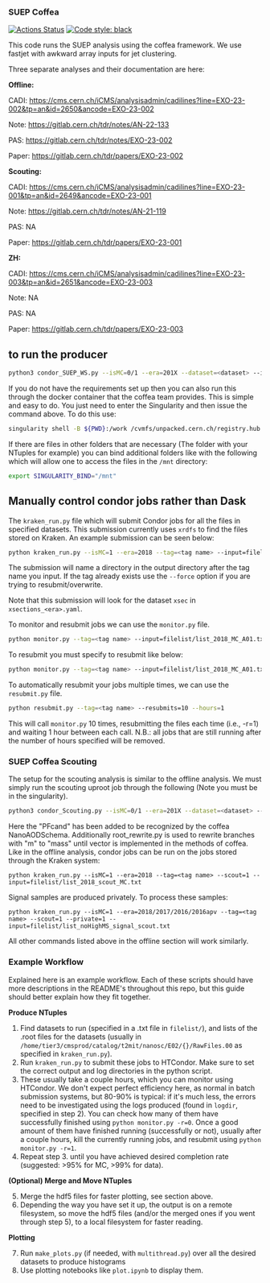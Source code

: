 ### SUEP Coffea

[![Actions Status](https://github.com/chrispap95/hcaloms/workflows/CI/badge.svg)](https://github.com/SUEPPhysics/SUEPCoffea_dask/actions)
[![Code style: black](https://img.shields.io/badge/code%20style-black-000000.svg)](https://github.com/psf/black)

This code runs the SUEP analysis using the coffea framework. We use fastjet with awkward array inputs for jet clustering.

Three separate analyses and their documentation are here:

**Offline:**

CADI: https://cms.cern.ch/iCMS/analysisadmin/cadilines?line=EXO-23-002&tp=an&id=2650&ancode=EXO-23-002

Note: https://gitlab.cern.ch/tdr/notes/AN-22-133

PAS: https://gitlab.cern.ch/tdr/notes/EXO-23-002

Paper: https://gitlab.cern.ch/tdr/papers/EXO-23-002

**Scouting:**

CADI: https://cms.cern.ch/iCMS/analysisadmin/cadilines?line=EXO-23-001&tp=an&id=2649&ancode=EXO-23-001

Note: https://gitlab.cern.ch/tdr/notes/AN-21-119

PAS: NA

Paper: https://gitlab.cern.ch/tdr/papers/EXO-23-001

**ZH:**

CADI: https://cms.cern.ch/iCMS/analysisadmin/cadilines?line=EXO-23-003&tp=an&id=2651&ancode=EXO-23-003

Note: NA

PAS: NA

Paper: https://gitlab.cern.ch/tdr/papers/EXO-23-003

## to run the producer

```bash
python3 condor_SUEP_WS.py --isMC=0/1 --era=201X --dataset=<dataset> --infile=XXX.root
```

If you do not have the requirements set up then you can also run this through the docker container that the coffea team provides. This is simple and easy to do. You just need to enter the Singularity and then issue the command above. To do this use:

```bash
singularity shell -B ${PWD}:/work /cvmfs/unpacked.cern.ch/registry.hub.docker.com/coffeateam/coffea-dask:latest
```

If there are files in other folders that are necessary (The folder with your NTuples for example) you can bind additional folders like with the following which will allow one to access the files in the `/mnt` directory:

```bash
export SINGULARITY_BIND="/mnt"
```

## Manually control condor jobs rather than Dask

The `kraken_run.py` file which will submit Condor jobs for all the files in specified datasets. This submission currently uses `xrdfs` to find the files stored on Kraken. An example submission can be seen below:

```bash
python kraken_run.py --isMC=1 --era=2018 --tag=<tag name> --input=filelist/list_2018_MC_A01.txt
```

The submission will name a directory in the output directory after the tag name you input. If the tag already exists use the `--force` option if you are trying to resubmit/overwrite.

Note that this submission will look for the dataset `xsec` in `xsections_<era>.yaml`.

To monitor and resubmit jobs we can use the `monitor.py` file.

```bash
python monitor.py --tag=<tag name> --input=filelist/list_2018_MC_A01.txt
```

To resubmit you must specify to resubmit like below:

```bash
python monitor.py --tag=<tag name> --input=filelist/list_2018_MC_A01.txt -r=1
```

To automatically resubmit your jobs multiple times, we can use the `resubmit.py` file.

```bash
python resubmit.py --tag=<tag name> --resubmits=10 --hours=1
```

This will call `monitor.py` 10 times, resubmitting the files each time (i.e., -r=1) and waiting 1 hour between each call. N.B.: all jobs that are still running after the number of hours specified will be removed.

### SUEP Coffea Scouting

The setup for the scouting analysis is similar to the offline analysis. We must simply run the scouting uproot job through the following (Note you must be in the singularity).

```bash
python3 condor_Scouting.py --isMC=0/1 --era=201X --dataset=<dataset> --infile=XXX.root
```

Here the "PFcand" has been added to be recognized by the coffea NanoAODSchema. Additionally root_rewrite.py is used to rewrite branches with "m" to "mass" until vector is implemented in the methods of coffea. Like in the offline analysis, condor jobs can be run on the jobs stored through the Kraken system:

```
python kraken_run.py --isMC=1 --era=2018 --tag=<tag name> --scout=1 --input=filelist/list_2018_scout_MC.txt
```

Signal samples are produced privately. To process these samples:

```
python kraken_run.py --isMC=1 --era=2018/2017/2016/2016apv --tag=<tag name> --scout=1 --private=1 --input=filelist/list_noHighMS_signal_scout.txt
```

All other commands listed above in the offline section will work similarly.

### Example Workflow

Explained here is an example workflow. Each of these scripts should have more descriptions in the README's throughout this repo, but this guide should better explain how they fit together.

**Produce NTuples**

1. Find datasets to run (specified in a .txt file in `filelist/`), and lists of the .root files for the datasets (usually in `/home/tier3/cmsprod/catalog/t2mit/nanosc/E02/{}/RawFiles.00` as specified in `kraken_run.py`).
2. Run `kraken_run.py` to submit these jobs to HTCondor. Make sure to set the correct output and log directories in the python script.
3. These usually take a couple hours, which you can monitor using HTCondor. We don't expect perfect efficiency here, as normal in batch submission systems, but 80-90% is typical: if it's much less, the errors need to be investigated using the logs produced (found in `logdir`, specified in step 2). You can check how many of them have successfully finished using `python monitor.py -r=0`. Once a good amount of them have finished running (successfully or not), usually after a couple hours, kill the currently running jobs, and resubmit using `python monitor.py -r=1`.
4. Repeat step 3. until you have achieved desired completion rate (suggested: >95% for MC, >99% for data).

**(Optional) Merge and Move NTuples**

5. Merge the hdf5 files for faster plotting, see section above.
6. Depending the way you have set it up, the output is on a remote filesystem, so move the hdf5 files (and/or the merged ones if you went through step 5), to a local filesystem for faster reading.

**Plotting**

7. Run `make_plots.py` (if needed, with `multithread.py`) over all the desired datasets to produce histograms
8. Use plotting notebooks like `plot.ipynb` to display them.

